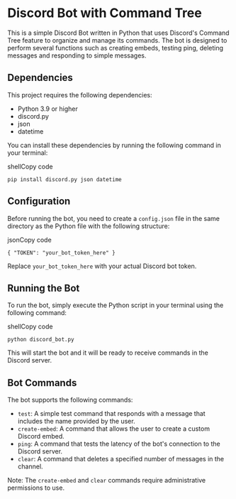 Discord Bot with Command Tree
=============================

This is a simple Discord Bot written in Python that uses Discord's Command Tree feature to organize and manage its commands. The bot is designed to perform several functions such as creating embeds, testing ping, deleting messages and responding to simple messages.

Dependencies
------------

This project requires the following dependencies:

-   Python 3.9 or higher
-   discord.py
-   json
-   datetime

You can install these dependencies by running the following command in your terminal:

shellCopy code

`pip install discord.py json datetime`

Configuration
-------------

Before running the bot, you need to create a `config.json` file in the same directory as the Python file with the following structure:

jsonCopy code

`{
    "TOKEN": "your_bot_token_here"
}`

Replace `your_bot_token_here` with your actual Discord bot token.

Running the Bot
---------------

To run the bot, simply execute the Python script in your terminal using the following command:

shellCopy code

`python discord_bot.py`

This will start the bot and it will be ready to receive commands in the Discord server.

Bot Commands
------------

The bot supports the following commands:

-   `test`: A simple test command that responds with a message that includes the name provided by the user.
-   `create-embed`: A command that allows the user to create a custom Discord embed.
-   `ping`: A command that tests the latency of the bot's connection to the Discord server.
-   `clear`: A command that deletes a specified number of messages in the channel.

Note: The `create-embed` and `clear` commands require administrative permissions to use.
